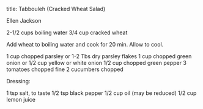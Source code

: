 title: Tabbouleh (Cracked Wheat Salad)

Ellen Jackson

2-1/2 cups boiling water
3/4 cup cracked wheat

Add wheat to boiling water and cook for 20 min.  Allow to cool.

1 cup chopped parsley or 1-2 Tbs dry parsley flakes
1 cup chopped green onion or 1/2 cup yellow or white onion
1/2 cup chopped green pepper
3 tomatoes chopped fine
2 cucumbers chopped

Dressing:

1 tsp salt, to taste
1/2 tsp black pepper
1/2 cup oil (may be reduced)
1/2 cup lemon juice
